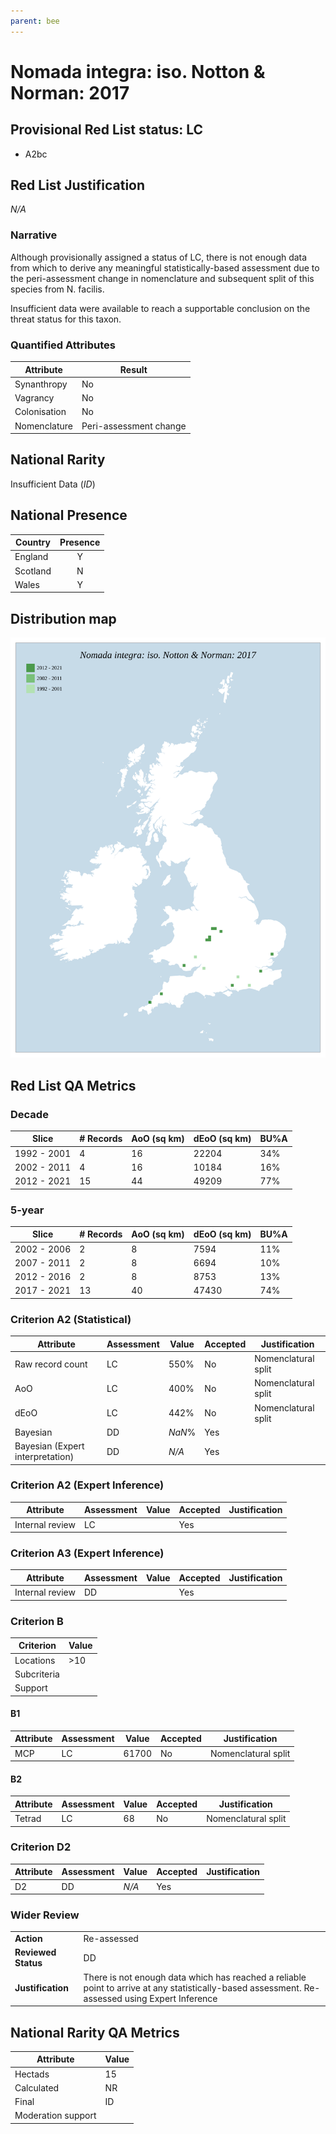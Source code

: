 ```yaml
---
parent: bee
---
```


# Nomada integra: iso. Notton & Norman: 2017

## Provisional Red List status: LC
- A2bc

## Red List Justification
*N/A*

### Narrative
Although provisionally assigned a status of LC, there is not enough data from which to derive any meaningful statistically-based assessment due to the peri-assessment change in nomenclature and subsequent split of this species from N. facilis.

Insufficient data were available to reach a supportable conclusion on the threat status for this taxon.

### Quantified Attributes
|Attribute|Result|
|---|---|
|Synanthropy|No|
|Vagrancy|No|
|Colonisation|No|
|Nomenclature|Peri-assessment change|


## National Rarity
Insufficient Data (*ID*)

## National Presence
|Country|Presence
|---|:-:|
|England|Y|
|Scotland|N|
|Wales|Y|


## Distribution map
![](../map/311.svg)

## Red List QA Metrics
### Decade
| Slice | # Records | AoO (sq km) | dEoO (sq km) |BU%A |
|---|---|---|---|---|
|1992 - 2001|4|16|22204|34%|
|2002 - 2011|4|16|10184|16%|
|2012 - 2021|15|44|49209|77%|

### 5-year
| Slice | # Records | AoO (sq km) | dEoO (sq km) |BU%A |
|---|---|---|---|---|
|2002 - 2006|2|8|7594|11%|
|2007 - 2011|2|8|6694|10%|
|2012 - 2016|2|8|8753|13%|
|2017 - 2021|13|40|47430|74%|

### Criterion A2 (Statistical)
|Attribute|Assessment|Value|Accepted|Justification
|---|---|---|---|---|
|Raw record count|LC|550%|No|Nomenclatural split|
|AoO|LC|400%|No|Nomenclatural split|
|dEoO|LC|442%|No|Nomenclatural split|
|Bayesian|DD|*NaN*%|Yes||
|Bayesian (Expert interpretation)|DD|*N/A*|Yes||

### Criterion A2 (Expert Inference)
|Attribute|Assessment|Value|Accepted|Justification
|---|---|---|---|---|
|Internal review|LC||Yes||

### Criterion A3 (Expert Inference)
|Attribute|Assessment|Value|Accepted|Justification
|---|---|---|---|---|
|Internal review|DD||Yes||

### Criterion B
|Criterion| Value|
|---|---|
|Locations|>10|
|Subcriteria||
|Support||

#### B1
|Attribute|Assessment|Value|Accepted|Justification
|---|---|---|---|---|
|MCP|LC|61700|No|Nomenclatural split|

#### B2
|Attribute|Assessment|Value|Accepted|Justification
|---|---|---|---|---|
|Tetrad|LC|68|No|Nomenclatural split|

### Criterion D2
|Attribute|Assessment|Value|Accepted|Justification
|---|---|---|---|---|
|D2|DD|*N/A*|Yes||

### Wider Review
|  |  |
|---|---|
|**Action**|Re-assessed|
|**Reviewed Status**|DD|
|**Justification**|There is not enough data which has reached a reliable point to arrive at any statistically-based assessment. Re-assessed using Expert Inference|

## National Rarity QA Metrics
|Attribute|Value|
|---|---|
|Hectads|15|
|Calculated|NR|
|Final|ID|
|Moderation support||
